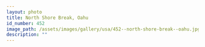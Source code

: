 ```yaml
---
layout: photo
title: North Shore Break, Oahu
id_number: 452
image_path: /assets/images/gallery/usa/452--north-shore-break--oahu.jpg
description: ""
---
```

